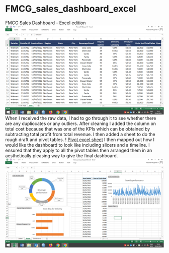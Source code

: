 # FMCG_sales_dashboard_excel
FMCG Sales Dashboard - Excel edition
![Raw data](Raw_data.png) 
When I received the raw data, I had to go through it to see whether there are any dupliocates or any outliers.
After cleaning I added the column on total cost because that was one of the KPIs which can be obtained by subtracting total profit from total revenue.
I then added a sheet to do the rough draft and pivot tables.
! [Pivot excel sheet](Pivot.png) 
I then mapped out how I would like the dashboard to look like including slicers and a timeline.
I ensured that they apply to all the pivot tables then arranged them in an aesthetically pleasing way to give the final dashboard.
![Final dashboard](Dashboard_final.png)

